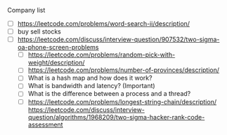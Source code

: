 Company list


- [ ] https://leetcode.com/problems/word-search-ii/description/
- [ ] buy sell stocks 
- [ ] https://leetcode.com/discuss/interview-question/907532/two-sigma-oa-phone-screen-problems
	- [ ] https://leetcode.com/problems/random-pick-with-weight/description/
	- [ ]  https://leetcode.com/problems/number-of-provinces/description/
	- [ ] What is a hash map and how does it work?  
	- [ ] What is bandwidth and latency?  (Important)
	- [ ] What is the difference between a process and a thread?
	- [ ] https://leetcode.com/problems/longest-string-chain/description/
	https://leetcode.com/discuss/interview-question/algorithms/1968209/two-sigma-hacker-rank-code-assessment